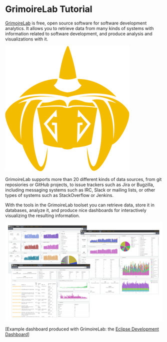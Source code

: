 # GrimoireLab Tutorial

[GrimoireLab](http://grimoirelab.github.io/) is free, open source software for software development analytics. It allows you to retrieve data from many kinds of systems with information related to software development, and produce analysis and visualizations with it.

![](/assets/wizard-y.svg)

GrimoireLab supports more than 20 different kinds of data sources, from git reposiories or GitHub projects, to issue trackers such as Jira or Bugzilla, including messaging systems such as IRC, Slack or mailing lists, or other types of systems such as StackOverflow or Jenkins.

With the tools in the GrimoireLab toolset you can retrieve data, store it in databases, analyze it, and produce nice dashboards for interactively visualizing the resulting information.

![](eclipse.png)

[Example dashboard produced with GrimoireLab: the [Eclipse Development Dashboard](http://eclipse.biterg.io)]
